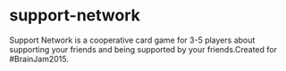 # support-network
Support Network is a cooperative card game for 3-5 players about supporting your friends and being supported by your friends.Created for #BrainJam2015. 
